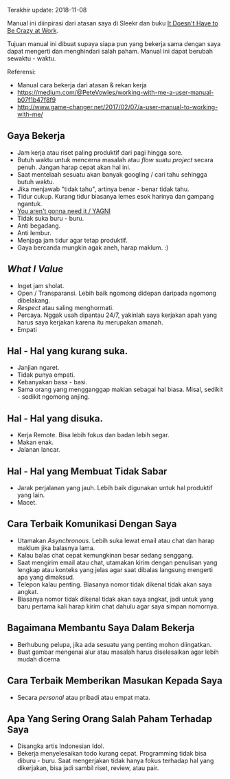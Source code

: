 Terakhir update: 2018-11-08

Manual ini diinpirasi dari atasan saya di Sleekr dan buku [It Doesn't Have to Be Crazy at Work][calm].

Tujuan manual ini dibuat supaya siapa pun yang bekerja sama dengan saya dapat mengerti dan menghindari salah paham. Manual ini dapat berubah sewaktu - waktu.

Referensi:

* Manual cara bekerja dari atasan & rekan kerja
* <https://medium.com/@PeteVowles/working-with-me-a-user-manual-b07f1b47f8f9>
* <http://www.game-changer.net/2017/02/07/a-user-manual-to-working-with-me/>

## Gaya Bekerja

* Jam kerja atau riset paling produktif dari pagi hingga sore.
* Butuh waktu untuk mencerna masalah atau _flow_ suatu _project_ secara penuh. Jangan harap cepat akan hal ini.
* Saat mentelaah sesuatu akan banyak googling / cari tahu sehingga butuh waktu.
* Jika menjawab "tidak tahu", artinya benar - benar tidak tahu.
* Tidur cukup. Kurang tidur biasanya lemes esok harinya dan gampang ngantuk.
* [You aren't gonna need it / YAGNI][yagni]
* Tidak suka buru - buru.
* Anti begadang.
* Anti lembur.
* Menjaga jam tidur agar tetap produktif.
* Gaya bercanda mungkin agak aneh, harap maklum. :)

## _What I Value_

* Inget jam sholat.
* Open / Transparansi. Lebih baik ngomong didepan daripada ngomong dibelakang.
* _Respect_ atau saling menghormati.
* Percaya. Nggak usah dipantau 24/7, yakinlah saya kerjakan apah yang harus saya kerjakan karena itu merupakan amanah.
* Empati

## Hal - Hal yang kurang suka.

* Janjian ngaret.
* Tidak punya empati.
* Kebanyakan basa - basi.
* Sama orang yang mengganggap makian sebagai hal biasa. Misal, sedikit - sedikit ngomong anjing.

## Hal - Hal yang disuka.

* Kerja Remote. Bisa lebih fokus dan badan lebih segar.
* Makan enak.
* Jalanan lancar.

## Hal - Hal yang Membuat Tidak Sabar

* Jarak perjalanan yang jauh. Lebih baik digunakan untuk hal produktif yang lain.
* Macet.

## Cara Terbaik Komunikasi Dengan Saya

* Utamakan _Asynchronous_. Lebih suka lewat email atau chat dan harap maklum jika balasnya lama.
* Kalau balas chat cepat kemungkinan besar sedang senggang.
* Saat mengirim email atau chat, utamakan kirim dengan penulisan yang lengkap atau konteks yang jelas agar saat dibalas langsung mengerti apa yang dimaksud.
* Telepon kalau penting. Biasanya nomor tidak dikenal tidak akan saya angkat.
* Biasanya nomor tidak dikenal tidak akan saya angkat, jadi untuk yang baru pertama kali harap kirim chat dahulu agar saya simpan nomornya.

## Bagaimana Membantu Saya Dalam Bekerja

* Berhubung pelupa, jika ada sesuatu yang penting mohon diingatkan.
* Buat gambar mengenai alur atau masalah harus diselesaikan agar lebih mudah dicerna

## Cara Terbaik Memberikan Masukan Kepada Saya

* Secara _personal_ atau pribadi atau empat mata.

## Apa Yang Sering Orang Salah Paham Terhadap Saya

* Disangka artis Indonesian Idol.
* Bekerja menyelesaikan todo kurang cepat. Programming tidak bisa diburu - buru. Saat mengerjakan tidak hanya fokus terhadap hal yang dikerjakan, bisa jadi sambil riset, review, atau pair.

[calm]: https://basecamp.com/books/calm
[yagni]: https://en.wikipedia.org/wiki/You_aren%27t_gonna_need_it
